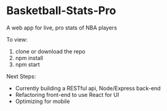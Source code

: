 # Basketball-Stats-Pro
A web app for live, pro stats of NBA players

To view:
1. clone or download the repo
2. npm install
3. npm start

Next Steps:
- Currently building a RESTful api, Node/Express back-end
- Refactoring front-end to use React for UI
- Optimizing for mobile
